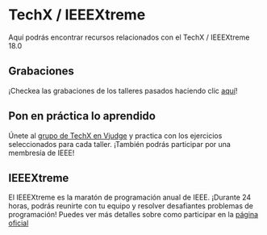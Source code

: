 # TechX / IEEEXtreme
Aquí podrás encontrar recursos relacionados con el TechX / IEEEXtreme 18.0
## Grabaciones
¡Checkea las grabaciones de los talleres pasados haciendo clic [aquí](https://www.youtube.com/@ieeecomputerr9)!
## Pon en práctica lo aprendido
Únete al [grupo de TechX en Vjudge](https://vjudge.net/group/ieee-techx) y practica con los ejercicios seleccionados para cada taller. ¡También podrás participar por una membresía de IEEE!
## IEEEXtreme
El IEEEXtreme es la maratón de programación anual de IEEE. ¡Durante 24 horas, podrás reunirte con tu equipo y resolver desafiantes problemas de programación! Puedes ver más detalles sobre como participar en la [página oficial](https://ieeextreme.org/)
